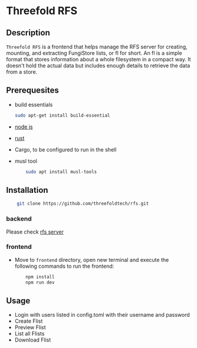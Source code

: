 # Threefold RFS

## Description

`Threefold RFS` is a frontend that helps manage the RFS server for creating, mounting, and extracting FungiStore lists, or fl for short. An fl is a simple format that stores information about a whole filesystem in a compact way. It doesn't hold the actual data but includes enough details to retrieve the data from a store.

## Prerequesites

- build essentials

  ```bash
  sudo apt-get install build-essential
  ```

- [node js](https://nodejs.org/en/download/package-manager)
- [rust](https://www.rust-lang.org/tools/install)
- Cargo, to be configured to run in the shell
- musl tool

  ```bash
      sudo apt install musl-tools
  ```

## Installation

```bash
    git clone https://github.com/threefoldtech/rfs.git
```

### backend

Please check [rfs server](../rfs/README.md#server-command)

### frontend

- Move to `frontend` directory, open new terminal and execute the following commands to run the frontend:

  ```bash
      npm install
      npm run dev
  ```

## Usage

- Login with users listed in config.toml with their username and password
- Create Flist
- Preview Flist
- List all Flists
- Download Flist

